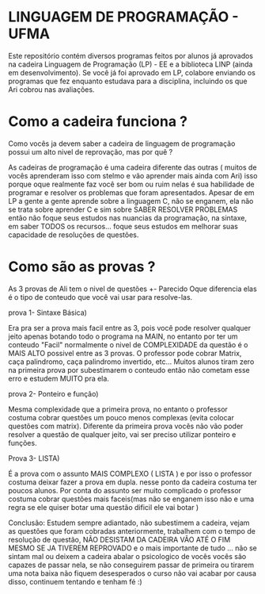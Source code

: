 # LINGUAGEM DE PROGRAMAÇÃO - UFMA

Este repositório contém diversos programas feitos por alunos já aprovados na cadeira Linguagem de Programação (LP) - EE e a biblioteca LINP (ainda em desenvolvimento). Se você já foi aprovado em LP, colabore enviando os programas que fez enquanto estudava para a disciplina, incluindo os que Ari cobrou nas avaliações.

# Como a cadeira funciona ?

Como vocês ja devem saber a cadeira de linguagem de programação possui um alto nivel de reprovação, mas por quê ?

As cadeiras de programação é uma cadeira diferente das outras ( muitos de vocês aprenderam isso com stelmo e vão aprender mais ainda com Ari)
isso porque oque realmente faz você ser bom ou ruim nelas é sua habilidade de programar e resolver os problemas que foram apresentados.
Apesar de em LP a gente a gente aprende sobre a linguagem C, não se enganem, ela não se trata sobre aprender C e sim sobre SABER RESOLVER
PROBLEMAS então não foque seus estudos nas nuancias da programação, na sintaxe, em saber TODOS os recursos... foque seus estudos em melhorar
suas capacidade de resoluções de questões. 

# Como são as provas ?

As 3 provas de Ali tem o nivel de questões +- Parecido Oque diferencia elas é o tipo de conteudo que você vai usar para resolve-las.


prova 1- Sintaxe Básica)

Era pra ser a prova mais facil entre as 3, pois você pode resolver qualquer jeito apenas botando todo o programa na MAIN, no entanto 
por ter um conteudo "Facil" normalmente o nivel de COMPLEXIDADE da questão é o MAIS ALTO possivel entre as 3 provas. O professor pode cobrar
Matrix, caça palindromo, caça palindromo invertido, etc... 
Muitos alunos tiram zero na primeira prova por subestimarem o conteudo então não cometam esse erro e estudem MUITO pra ela.


prova 2- Ponteiro e função) 

Mesma complexidade que a primeira prova, no entanto o professor costuma cobrar questões um pouco menos complexas (evita colocar questões
com matrix).
Diferente da primeira prova vocês não vão poder resolver a questão de qualquer jeito, vai ser preciso utilizar ponteiro e funções.


Prova 3- LISTA) 

É a prova com o assunto MAIS COMPLEXO ( LISTA ) e por isso o professor costuma deixar fazer a prova em dupla. nesse ponto da cadeira costuma ter 
poucos alunos. Por conta do assunto ser muito complicado o professor costuma cobrar questões mais faceis(mas não se enganem isso não e uma 
regra se ele quiser botar uma questão dificil ele vai botar )


Conclusão: Estudem sempre adiantado, não subestimem a cadeira, vejam as questões que foram cobradas anteriormente, trabalhem com o tempo
de resolução de questão, NÃO DESISTAM DA CADEIRA VÃO ATÉ O FIM MESMO SE JA TIVEREM REPROVADO e o mais importante de tudo ...
não se sintam mal ou deixem a cadeira abalar o psicologico de vocês vocês são capazes de passar nela, se não conseguirem passar de primeira
ou tirarem uma nota baixa não fiquem desesperados o curso não vai acabar por causa disso, continuem tentando e tenham fé :)
